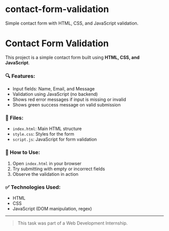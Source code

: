 # contact-form-validation
Simple contact form with HTML, CSS, and JavaScript validation.

# Contact Form Validation

This project is a simple contact form built using **HTML, CSS, and JavaScript**.

### 🔍 Features:
- Input fields: Name, Email, and Message
- Validation using JavaScript (no backend)
- Shows red error messages if input is missing or invalid
- Shows green success message on valid submission

### 📁 Files:
- `index.html`: Main HTML structure
- `style.css`: Styles for the form
- `script.js`: JavaScript for form validation

### 🚀 How to Use:
1. Open `index.html` in your browser
2. Try submitting with empty or incorrect fields
3. Observe the validation in action

### ✅ Technologies Used:
- HTML
- CSS
- JavaScript (DOM manipulation, regex)

---

> This task was part of a Web Development Internship.
